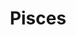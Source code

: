---
cc-type: constellation
title: "Pisces"
hashtag: pisces
borders:
  - Andromeda
  - Aquarius
  - Aries
  - Cetus
  - Pegasus
  - Triangulum
related:
  - Piscis Austrinus
subdivision-of:
  - northern celestial hemisphere
  - southern celestial hemisphere
tags:
  - Zodiac
  - Fish
  - Constellation
---